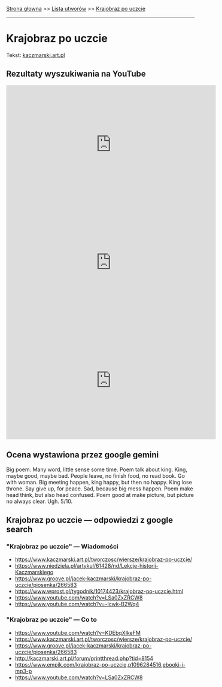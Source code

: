 [Strona głowna](../index.md) >> [Lista utworów](../list.md) >> [Krajobraz po uczcie](228.md)

---

# Krajobraz po uczcie

Tekst: [kaczmarski.art.pl](https://www.kaczmarski.art.pl/tworczosc/wiersze/krajobraz-po-uczcie/)

## Rezultaty wyszukiwania na YouTube

<iframe width="560" height="315" src="https://www.youtube.com/embed/LSa0ZxZRCW8?si=IdontcarewhotheIRSsendsImnotpayingtaxes" title="YouTube video player" frameborder="0" allow="accelerometer; autoplay; clipboard-write; encrypted-media; gyroscope; picture-in-picture; web-share" referrerpolicy="strict-origin-when-cross-origin" allowfullscreen></iframe>

<iframe width="560" height="315" src="https://www.youtube.com/embed/pj2VYjKEczU?si=IdontcarewhotheIRSsendsImnotpayingtaxes" title="YouTube video player" frameborder="0" allow="accelerometer; autoplay; clipboard-write; encrypted-media; gyroscope; picture-in-picture; web-share" referrerpolicy="strict-origin-when-cross-origin" allowfullscreen></iframe>

<iframe width="560" height="315" src="https://www.youtube.com/embed/6J0fz5Q4iXg?si=IdontcarewhotheIRSsendsImnotpayingtaxes" title="YouTube video player" frameborder="0" allow="accelerometer; autoplay; clipboard-write; encrypted-media; gyroscope; picture-in-picture; web-share" referrerpolicy="strict-origin-when-cross-origin" allowfullscreen></iframe>

## Ocena wystawiona przez google gemini

Big poem. Many word, little sense some time. Poem talk about king. King, maybe good, maybe bad. People leave, no finish food, no read book. Go with woman. Big meeting happen, king happy, but then no happy. King lose throne. Say give up, for peace. Sad, because big mess happen. Poem make head think, but also head confused. Poem good at make picture, but picture no always clear. Ugh. 5/10.


## Krajobraz po uczcie — odpowiedzi z google search

### "Krajobraz po uczcie" — Wiadomości

 - <https://www.kaczmarski.art.pl/tworczosc/wiersze/krajobraz-po-uczcie/>
 - <https://www.niedziela.pl/artykul/61428/nd/Lekcje-historii-Kaczmarskiego>
 - <https://www.groove.pl/jacek-kaczmarski/krajobraz-po-uczcie/piosenka/266583>
 - <https://www.wprost.pl/tygodnik/10174423/krajobraz-po-uczcie.html>
 - <https://www.youtube.com/watch?v=LSa0ZxZRCW8>
 - <https://www.youtube.com/watch?v=-lcwk-B2Wq4>

### "Krajobraz po uczcie" — Co to

 - <https://www.youtube.com/watch?v=KDEbqXIkeFM>
 - <https://www.kaczmarski.art.pl/tworczosc/wiersze/krajobraz-po-uczcie/>
 - <https://www.groove.pl/jacek-kaczmarski/krajobraz-po-uczcie/piosenka/266583>
 - <http://kaczmarski.art.pl/forum/printthread.php?tid=8154>
 - <https://www.empik.com/krajobraz-po-uczcie,p1096284516,ebooki-i-mp3-p>
 - <https://www.youtube.com/watch?v=LSa0ZxZRCW8>

